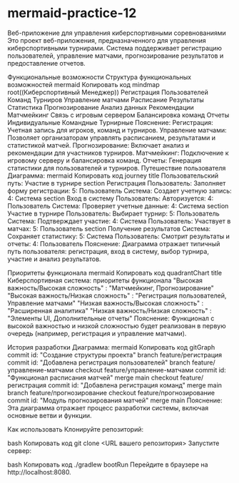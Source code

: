 # mermaid-practice-12
Веб-приложение для управления киберспортивными соревнованиями
Это проект веб-приложения, предназначенного для управления киберспортивными турнирами. Система поддерживает регистрацию пользователей, управление матчами, прогнозирование результатов и предоставление отчетов.

Функциональные возможности
Структура функциональных возможностей
mermaid
Копировать код
mindmap
  root((Киберспортивный Менеджер))
    Регистрация
      Пользователей
      Команд
      Турниров
    Управление матчами
      Расписание
      Результаты
      Статистика
    Прогнозирование
      Анализ данных
      Рекомендации
    Матчмейкинг
      Связь с игровым сервером
      Балансировка команд
    Отчеты
      Индивидуальные
      Командные
      Турнирные
Пояснение:
Регистрация: Учетная запись для игроков, команд и турниров.
Управление матчами: Позволяет организаторам управлять расписанием, результатами и статистикой матчей.
Прогнозирование: Включает анализ и рекомендации для участников турниров.
Матчмейкинг: Подключение к игровому серверу и балансировка команд.
Отчеты: Генерация статистики для пользователей и турниров.
Путешествие пользователя
Диаграмма:
mermaid
Копировать код
journey
  title Пользовательский путь: Участие в турнире
  section Регистрация
    Пользователь: Заполняет форму регистрации: 5: Пользователь
    Система: Создает учетную запись: 4: Система
  section Вход в систему
    Пользователь: Авторизуется: 4: Пользователь
    Система: Проверяет учетные данные: 4: Система
  section Участие в турнире
    Пользователь: Выбирает турнир: 5: Пользователь
    Система: Подтверждает участие: 4: Система
    Пользователь: Участвует в матчах: 5: Пользователь
  section Получение результатов
    Система: Сохраняет статистику: 5: Система
    Пользователь: Смотрит результаты и отчеты: 4: Пользователь
Пояснение:
Диаграмма отражает типичный путь пользователя: регистрация, вход в систему, выбор турнира, участие и анализ результатов.

Приоритеты функционала
mermaid
Копировать код
quadrantChart
  title Киберспортивная система: приоритеты функционала
  "Высокая важность/Высокая сложность" : "Матчмейкинг, Прогнозирование"
  "Высокая важность/Низкая сложность" : "Регистрация пользователей, Управление матчами"
  "Низкая важность/Высокая сложность" : "Расширенная аналитика"
  "Низкая важность/Низкая сложность" : "Элементы UI, Дополнительные отчеты"
Пояснение:
Функционал с высокой важностью и низкой сложностью будет реализован в первую очередь (например, регистрация и управление матчами).

История разработки
Диаграмма:
mermaid
Копировать код
gitGraph
  commit id: "Создание структуры проекта"
  branch feature/регистрация
  commit id: "Добавлена регистрация пользователей"
  branch feature/управление-матчами
  checkout feature/управление-матчами
  commit id: "Функционал расписания матчей"
  merge main
  checkout feature/регистрация
  commit id: "Добавлена регистрация команд"
  merge main
  branch feature/прогнозирование
  checkout feature/прогнозирование
  commit id: "Модуль прогнозирования матчей"
  merge main
Пояснение:
Эта диаграмма отражает процесс разработки системы, включая основные ветви и функции.

Как использовать
Клонируйте репозиторий:

bash
Копировать код
git clone <URL вашего репозитория>
Запустите сервер:

bash
Копировать код
./gradlew bootRun
Перейдите в браузере на http://localhost:8080.
